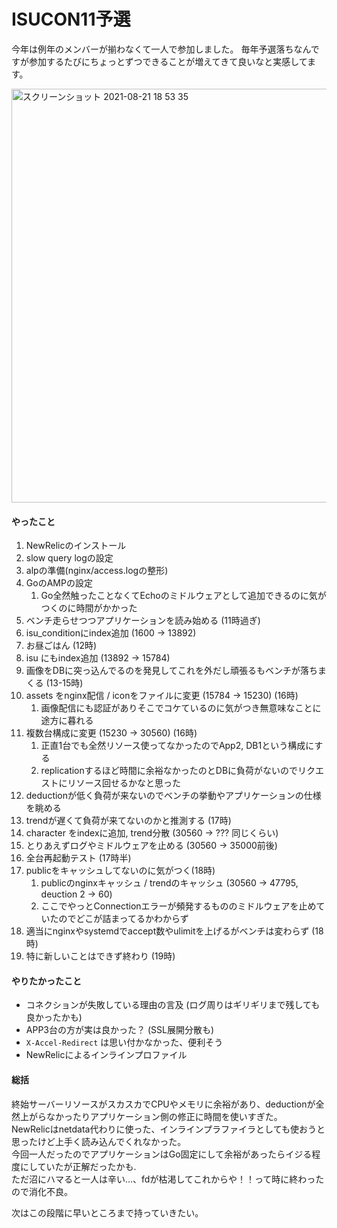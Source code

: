 # ISUCON11予選
今年は例年のメンバーが揃わなくて一人で参加しました。
毎年予選落ちなんですが参加するたびにちょっとずつできることが増えてきて良いなと実感してます。

<img width="662" alt="スクリーンショット 2021-08-21 18 53 35" src="https://user-images.githubusercontent.com/1712116/130327215-57d76647-51a5-46a1-ae07-085732717c8f.png">

#### やったこと
1. NewRelicのインストール
1. slow query logの設定
1. alpの準備(nginx/access.logの整形)
1. GoのAMPの設定
    1. Go全然触ったことなくてEchoのミドルウェアとして追加できるのに気がつくのに時間がかかった
1. ベンチ走らせつつアプリケーションを読み始める (11時過ぎ)
1. isu_conditionにindex追加 (1600 -> 13892)
1. お昼ごはん (12時)
1. isu にもindex追加 (13892 -> 15784)
1. 画像をDBに突っ込んでるのを発見してこれを外だし頑張るもベンチが落ちまくる (13-15時)
1. assets をnginx配信 / iconをファイルに変更 (15784 -> 15230) (16時)
    1. 画像配信にも認証がありそこでコケているのに気がつき無意味なことに途方に暮れる
1. 複数台構成に変更 (15230 -> 30560) (16時)
    1. 正直1台でも全然リソース使ってなかったのでApp2, DB1という構成にする
    1. replicationするほど時間に余裕なかったのとDBに負荷がないのでリクエストにリソース回せるかなと思った
1. deductionが低く負荷が来ないのでベンチの挙動やアプリケーションの仕様を眺める
1. trendが遅くて負荷が来てないのかと推測する (17時)
1. character をindexに追加, trend分散 (30560 -> ??? 同じくらい)
1. とりあえずログやミドルウェアを止める (30560 -> 35000前後)
1. 全台再起動テスト (17時半)
1. publicをキャッシュしてないのに気がつく(18時)
    1. publicのnginxキャッシュ / trendのキャッシュ (30560 -> 47795, deuction 2 -> 60)
    1. ここでやっとConnectionエラーが頻発するもののミドルウェアを止めていたのでどこが詰まってるかわからず
1. 適当にnginxやsystemdでaccept数やulimitを上げるがベンチは変わらず (18時)
1. 特に新しいことはできず終わり (19時)

#### やりたかったこと
- コネクションが失敗している理由の言及 (ログ周りはギリギリまで残しても良かったかも)
- APP3台の方が実は良かった？ (SSL展開分散も)
- `X-Accel-Redirect` は思い付かなかった、便利そう
- NewRelicによるインラインプロファイル

#### 総括

終始サーバーリソースがスカスカでCPUやメモリに余裕があり、deductionが全然上がらなかったりアプリケーション側の修正に時間を使いすぎた。  
NewRelicはnetdata代わりに使った、インラインプラファイラとしても使おうと思ったけど上手く読み込んでくれなかった。  
今回一人だったのでアプリケーションはGo固定にして余裕があったらイジる程度にしていたが正解だったかも.  
ただ沼にハマると一人は辛い…、fdが枯渇してこれからや！！って時に終わったので消化不良。  

次はこの段階に早いところまで持っていきたい。

